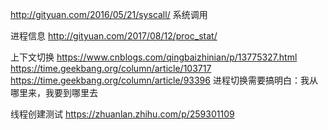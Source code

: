 
http://gityuan.com/2016/05/21/syscall/
系统调用

进程信息
http://gityuan.com/2017/08/12/proc_stat/


上下文切换
https://www.cnblogs.com/qingbaizhinian/p/13775327.html
https://time.geekbang.org/column/article/103717
https://time.geekbang.org/column/article/93396
进程切换需要搞明白：我从哪里来，我要到哪里去


线程创建测试
https://zhuanlan.zhihu.com/p/259301109